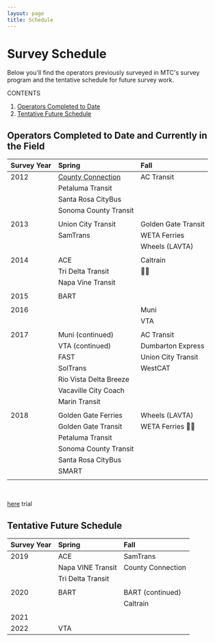 ```yaml
---
layout: page
title: Schedule
---
```


# Survey Schedule

Below you'll find the operators previously surveyed in MTC's survey program and the tentative schedule for future survey work. 

CONTENTS

1. [Operators Completed to Date](#operators-completed-to-date)
2. [Tentative Future Schedule](#tentative-future-schedule)


## Operators Completed to Date and Currently in the Field

| **Survey Year**                  | **Spring**                                                                                        | **Fall**               |
|:---------------------------------|:--------------------------------------------------------------------------------------------------|:-----------------------|
| 2012                             | [County Connection](https://mtcdrive.app.box.com/v/onboard-survey-reports/folder/4229005757)      | AC Transit             |
|                                  | Petaluma Transit                                                                                  |                        |
|                                  | Santa Rosa CityBus                                                                                |                        |
|                                  | Sonoma County Transit                                                                             |                        |
|                                  |                                                                                                   |                        |
| 2013                             | Union City Transit                                                                                | Golden Gate Transit    |
|                                  | SamTrans                                                                                          | WETA Ferries           |
| 				   |                                                                                                   | Wheels (LAVTA)         |
|                                  |                                                                                                   |	                |
| 2014                             | ACE                                                                                               | Caltrain               |
|                                  | Tri Delta Transit                                                                                 |                        |
|                                  | Napa Vine Transit                                                                                 |                        |
|                                  |                                                                                                   |                        |
| 2015                             | BART                                                                                              |                        |
|                                  |                                                                                                   |                        |
| 2016                             |                                                                                                   | Muni                   |
|                                  |                                                                                                   | VTA                    |
|                                  |                                                                                                   |                        |
| 2017                             | Muni (continued)                                                                                  | AC Transit             |
|                                  | VTA (continued)                                                                                   | Dumbarton Express      |
|                                  | FAST                                                                                              | Union City Transit     |
|                                  | SolTrans                                                                                          | WestCAT                |
| 				   | Rio Vista Delta Breeze                                                                            |                        |
| 				   | Vacaville City Coach                                                                              |                        |
|                                  | Marin Transit                                                                                     |	                |
|                                  |                                                                                                   |                        |
| 2018                             | Golden Gate Ferries                                                                               | Wheels (LAVTA)         |
|                                  | Golden Gate Transit                                                                               | WETA Ferries           |
|                                  | Petaluma Transit                                                                                  |                        |
|                                  | Sonoma County Transit                                                                             |	                |
|                                  | Santa Rosa CityBus                                                                                |	                |
|                                  | SMART                                                                                             |                        |	
|                                  |                                                                                                   |	                |


<br/>

[here](https://mtcdrive.box.com/v/onboard-survey-reports)
trial

## Tentative Future Schedule


| **Survey Year**                  | **Spring**             | **Fall**               |
|:---------------------------------|:-----------------------|:-----------------------|
| 2019                             | ACE                    | SamTrans               |
|                                  | Napa VINE Transit      | County Connection      |
|                                  | Tri Delta Transit      |                        |
|                                  |                        |	                     |
| 2020                             | BART                   | BART (continued)       |
|                                  |                        | Caltrain               |
|                                  |                        |	                     |
| 2021                             |                        |	                     |
| 2022                             | VTA                    |	                     |



